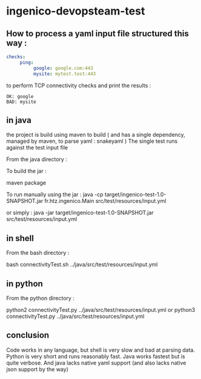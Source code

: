 # ingenico-devopsteam-test

## How to process a yaml input file structured this way :
```yaml
checks:
     ping:
          google: google.com:443
          mysite: mytest.test:443
```

to perform TCP connectivity checks and print the results :
```
OK: google
BAD: mysite
```

## in java

the project is build using maven to build ( and has a single dependency, managed by maven, to parse yaml : snakeyaml )
The single test runs against the test input file

From the java directory :

To build the jar :

maven package

To run manually using the jar    :
java -cp target/ingenico-test-1.0-SNAPSHOT.jar fr.htz.ingenico.Main src/test/resources/input.yml

or simply :
java -jar target/ingenico-test-1.0-SNAPSHOT.jar  src/test/resources/input.yml
          

## in shell

From the bash directory :

bash connectivityTest.sh  ../java/src/test/resources/input.yml



## in python

From the python directory :

python2 connectivityTest.py  ../java/src/test/resources/input.yml
or
python3 connectivityTest.py  ../java/src/test/resources/input.yml


## conclusion
Code works in any language, but shell is very slow and bad at parsing data.
Python is very short and runs reasonably fast.
Java works fastest but is quite verbose. And java lacks native yaml support (and also lacks native json support by the way)